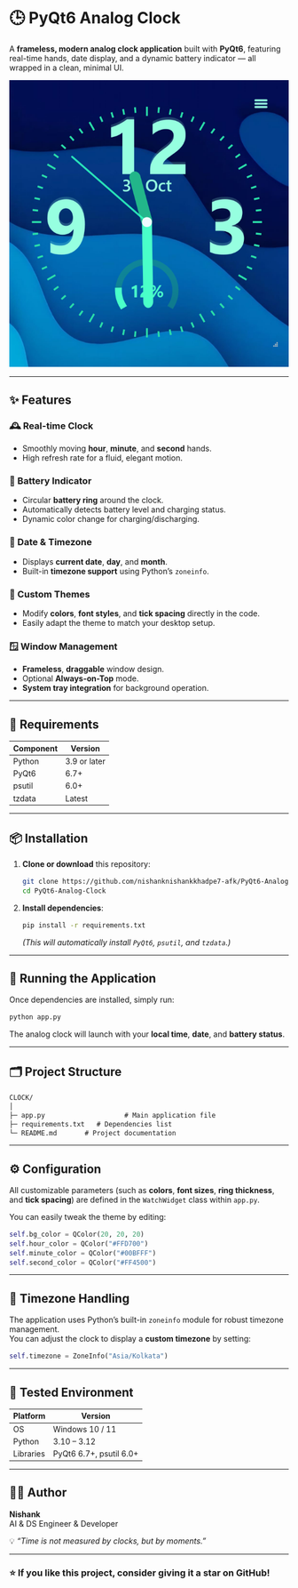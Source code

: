 # 🕒 PyQt6 Analog Clock

A **frameless, modern analog clock application** built with **PyQt6**, featuring real-time hands, date display, and a dynamic battery indicator — all wrapped in a clean, minimal UI.

![Clock Preview](Clock.png)


---

## ✨ Features

### 🕰️ Real-time Clock
- Smoothly moving **hour**, **minute**, and **second** hands.
- High refresh rate for a fluid, elegant motion.

### 🔋 Battery Indicator
- Circular **battery ring** around the clock.
- Automatically detects battery level and charging status.
- Dynamic color change for charging/discharging.

### 📅 Date & Timezone
- Displays **current date**, **day**, and **month**.
- Built-in **timezone support** using Python’s `zoneinfo`.

### 🎨 Custom Themes
- Modify **colors**, **font styles**, and **tick spacing** directly in the code.
- Easily adapt the theme to match your desktop setup.

### 🪟 Window Management
- **Frameless**, **draggable** window design.
- Optional **Always-on-Top** mode.
- **System tray integration** for background operation.

---

## 🧰 Requirements

| Component | Version |
|------------|----------|
| Python     | 3.9 or later |
| PyQt6      | 6.7+ |
| psutil     | 6.0+ |
| tzdata     | Latest |

---

## 📦 Installation

1. **Clone or download** this repository:
   ```bash
   git clone https://github.com/nishanknishankkhadpe7-afk/PyQt6-Analog-Clock.git
   cd PyQt6-Analog-Clock
   ```

2. **Install dependencies**:
   ```bash
   pip install -r requirements.txt
   ```

   *(This will automatically install `PyQt6`, `psutil`, and `tzdata`.)*

---

## 🚀 Running the Application

Once dependencies are installed, simply run:

```bash
python app.py
```

The analog clock will launch with your **local time**, **date**, and **battery status**.

---

## 🗂️ Project Structure

```
CLOCK/
│
├─ app.py                    # Main application file
├─ requirements.txt   # Dependencies list
└─ README.md       # Project documentation
```

---

## ⚙️ Configuration

All customizable parameters (such as **colors**, **font sizes**, **ring thickness**, and **tick spacing**) are defined in the `WatchWidget` class within `app.py`.

You can easily tweak the theme by editing:
```python
self.bg_color = QColor(20, 20, 20)
self.hour_color = QColor("#FFD700")
self.minute_color = QColor("#00BFFF")
self.second_color = QColor("#FF4500")
```

---

## 🧭 Timezone Handling

The application uses Python’s built-in `zoneinfo` module for robust timezone management.  
You can adjust the clock to display a **custom timezone** by setting:

```python
self.timezone = ZoneInfo("Asia/Kolkata")
```

---

## 🧪 Tested Environment

| Platform | Version |
|-----------|----------|
| OS | Windows 10 / 11 |
| Python | 3.10 – 3.12 |
| Libraries | PyQt6 6.7+, psutil 6.0+ |

---

## 👨‍💻 Author

**Nishank**  
AI & DS Engineer & Developer  

💡 *“Time is not measured by clocks, but by moments.”*

---


### ⭐ If you like this project, consider giving it a star on GitHub!
